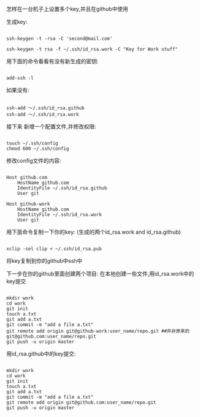 怎样在一台机子上设置多个key,并且在github中使用

生成key: 

<code>
ssh-keygen -t -rsa -C 'second@mail.com'
</code>
<code>
ssh-keygen -t rsa -f ~/.ssh/id_rsa.work -C "Key for Work stuff"
</code>

用下面的命令看看有没有新生成的密钥:

<code>
add-ssh -l
</code>

如果没有:

<code>
ssh-add ～/.ssh/id_rsa.github
ssh-add ～/.ssh/id_rsa.work
</code>

接下来
新增一个配置文件,并修改权限:

<code>
touch ~/.ssh/config
chmod 600 ~/.ssh/config
</code>

修改config文件的内容:

<code>
Host github.com
    HostName github.com
    IdentityFile ~/.ssh/id_rsa.github
    User git
</code>
<code>
Host github-work
    HostName github.com
    IdentityFile ~/.ssh/id_rsa.work
    User git
</code>



用下面命令复制一下你的key:
(生成的两个id_rsa.work   and  id_rsa.github)

<code>
xclip -sel clip < ~/.ssh/id_rsa.pub
</code>

将key复制到你的github中ssh中

下一步在你的github里面创建两个项目:
在本地创建一些文件,用id_rsa.work中的key提交

<code>
mkdir work
cd work
git init
touch a.txt
git add a.txt
git commit -m "add a file a.txt"
git remote add origin git@github-work:user_name/repo.git ##并非原来的git@github.com:user_name/repo.git
git push -u origin master
</code>

用id_rsa.github中的key提交:

<code>
mkdir work
cd work
git init
touch a.txt
git add a.txt
git commit -m "add a file a.txt"
git remote add origin git@github.com:user_name/repo.git 
git push -u origin master
</code>